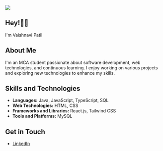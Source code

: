 
 <img src="https://user-images.githubusercontent.com/95478989/198955082-6e78ebb5-e1e4-49f9-8d32-6e5af3984dcd.gif" />

<h2>Hey!👋🏻</h2> 
 <p>I'm Vaishnavi Patil</p>


## About Me
I'm an MCA student passionate about software development, web technologies, and continuous learning. I enjoy working on various projects and exploring new technologies to enhance my skills.

## Skills and Technologies
- **Languages:** Java, JavaScript, TypeScript, SQL
- **Web Technologies:** HTML, CSS
- **Frameworks and Libraries:** React.js, Tailwind CSS
- **Tools and Platforms:** MySQL

## Get in Touch
- [LinkedIn](https://linkedin.com/in/vaishnavii-patil)






